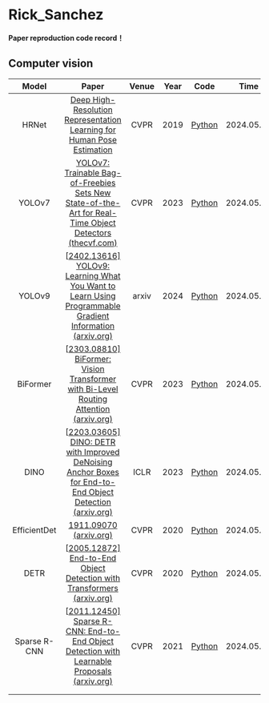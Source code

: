 # Rick_Sanchez
**Paper reproduction code record！**

## Computer vision

|    Model     |                            Paper                             | Venue | Year |                             Code                             | Time       |
| :----------: | :----------------------------------------------------------: | :---: | :--: | :----------------------------------------------------------: | ---------- |
|    HRNet    | [Deep High-Resolution Representation Learning for Human Pose Estimation](https://arxiv.org/abs/1902.09212)| CVPR  | 2019 |       [Python](https://github.com/leoxiaobin/deep-high-resolution-net.pytorch)       | 2024.05.01 |
|    YOLOv7    | [YOLOv7: Trainable Bag-of-Freebies Sets New State-of-the-Art for Real-Time Object Detectors (thecvf.com)](https://openaccess.thecvf.com/content/CVPR2023/papers/Wang_YOLOv7_Trainable_Bag-of-Freebies_Sets_New_State-of-the-Art_for_Real-Time_Object_Detectors_CVPR_2023_paper.pdf) | CVPR  | 2023 |       [Python](https://github.com/Ashores/YOLO_person)       | 2024.05.01 |
|    YOLOv9    | [[2402.13616\] YOLOv9: Learning What You Want to Learn Using Programmable Gradient Information (arxiv.org)](https://arxiv.org/abs/2402.13616) | arxiv | 2024 |        [Python](https://github.com/WongKinYiu/yolov9)        | 2024.05.1 |
|   BiFormer   | [[2303.08810\] BiFormer: Vision Transformer with Bi-Level Routing Attention (arxiv.org)](https://arxiv.org/abs/2303.08810) | CVPR  | 2023 |       [Python](https://github.com/rayleizhu/BiFormer)        | 2024.05.1 |
|     DINO     | [[2203.03605\] DINO: DETR with Improved DeNoising Anchor Boxes for End-to-End Object Detection (arxiv.org)](https://arxiv.org/abs/2203.03605) | ICLR  | 2023 | [Python](https://github.com/IDEA-Research/DINO?tab=readme-ov-file) | 2024.05.1 |
| EfficientDet |  [1911.09070 (arxiv.org)](https://arxiv.org/pdf/1911.09070)  | CVPR  | 2020 | [Python](https://github.com/google/automl/tree/master/efficientdet) | 2024.05.16 |
|     DETR     | [[2005.12872\] End-to-End Object Detection with Transformers (arxiv.org)](https://arxiv.org/abs/2005.12872) | CVPR  | 2020 |      [Python](https://github.com/facebookresearch/detr)      | 2024.05.1 |
| Sparse R-CNN | [[2011.12450\] Sparse R-CNN: End-to-End Object Detection with Learnable Proposals (arxiv.org)](https://arxiv.org/abs/2011.12450) | CVPR  | 2021 |      [Python](https://github.com/PeizeSun/SparseR-CNN)       | 2024.05.1 |
|              |                                                              |       |      |                                                              |            |
|              |                                                              |       |      |                                                              |            |

